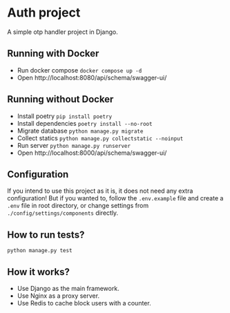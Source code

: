 # Auth project
A simple otp handler project in Django.

## Running with Docker

- Run docker compose `docker compose up -d`
- Open http://localhost:8080/api/schema/swagger-ui/

## Running without Docker

- Install poetry `pip install poetry`
- Install dependencies `poetry install --no-root`
- Migrate database `python manage.py migrate`
- Collect statics `python manage.py collectstatic --noinput`
- Run server `python manage.py runserver`
- Open http://localhost:8000/api/schema/swagger-ui/

## Configuration
If you intend to use this project as it is, it does not need any extra configuration!
But if you wanted to, follow the `.env.example` file and create a `.env` file in root directory,
or change settings from `./config/settings/components` directly.

## How to run tests?
`python manage.py test`

## How it works?

- Use Django as the main framework.
- Use Nginx as a proxy server.
- Use Redis to cache block users with a counter.

